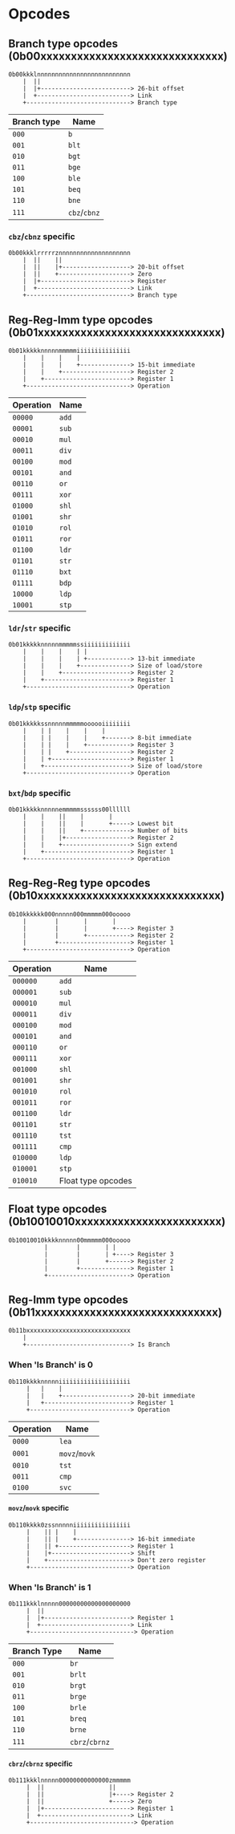 # Opcodes
## Branch type opcodes (0b00xxxxxxxxxxxxxxxxxxxxxxxxxxxxxx)
    0b00kkklnnnnnnnnnnnnnnnnnnnnnnnnnn
        |  ||
        |  |+-------------------------> 26-bit offset
        |  +--------------------------> Link
        +-----------------------------> Branch type

|Branch type|Name|
|-|-|
|`000`|`b`|
|`001`|`blt`|
|`010`|`bgt`|
|`011`|`bge`|
|`100`|`ble`|
|`101`|`beq`|
|`110`|`bne`|
|`111`|`cbz`/`cbnz`|

### `cbz`/`cbnz` specific
    0b00kkklrrrrrznnnnnnnnnnnnnnnnnnnn
        |  ||    ||
        |  ||    |+-------------------> 20-bit offset
        |  ||    +--------------------> Zero
        |  |+-------------------------> Register
        |  +--------------------------> Link
        +-----------------------------> Branch type

## Reg-Reg-Imm type opcodes (0b01xxxxxxxxxxxxxxxxxxxxxxxxxxxxxx)
    0b01kkkkknnnnnmmmmmiiiiiiiiiiiiiii
        |    |    |    |
        |    |    |    +--------------> 15-bit immediate
        |    |    +-------------------> Register 2
        |    +------------------------> Register 1
        +-----------------------------> Operation

|Operation|Name|
|-|-|
|`00000`|`add`|
|`00001`|`sub`|
|`00010`|`mul`|
|`00011`|`div`|
|`00100`|`mod`|
|`00101`|`and`|
|`00110`|`or`|
|`00111`|`xor`|
|`01000`|`shl`|
|`01001`|`shr`|
|`01010`|`rol`|
|`01011`|`ror`|
|`01100`|`ldr`|
|`01101`|`str`|
|`01110`|`bxt`|
|`01111`|`bdp`|
|`10000`|`ldp`|
|`10001`|`stp`|

### `ldr`/`str` specific
    0b01kkkkknnnnnmmmmmssiiiiiiiiiiiii
        |    |    |    | |
        |    |    |    | +------------> 13-bit immediate
        |    |    |    +--------------> Size of load/store
        |    |    +-------------------> Register 2
        |    +------------------------> Register 1
        +-----------------------------> Operation

### `ldp`/`stp` specific
    0b01kkkkkssnnnnnmmmmmoooooiiiiiiii
        |    | |    |    |    |
        |    | |    |    |    +-------> 8-bit immediate
        |    | |    |    +------------> Register 3
        |    | |    +-----------------> Register 2
        |    | +----------------------> Register 1
        |    +------------------------> Size of load/store
        +-----------------------------> Operation

### `bxt`/`bdp` specific
    0b01kkkkknnnnnemmmmmssssss00llllll
        |    |    ||    |       |
        |    |    ||    |       +-----> Lowest bit
        |    |    ||    +-------------> Number of bits
        |    |    |+------------------> Register 2
        |    |    +-------------------> Sign extend
        |    +------------------------> Register 1
        +-----------------------------> Operation

## Reg-Reg-Reg type opcodes (0b10xxxxxxxxxxxxxxxxxxxxxxxxxxxxxx)
    0b10kkkkkk000nnnnn000mmmmm000ooooo
        |        |       |       |
        |        |       |       +----> Register 3
        |        |       +------------> Register 2
        |        +--------------------> Register 1
        +-----------------------------> Operation

|Operation|Name|
|-|-|
|`000000`|`add`|
|`000001`|`sub`|
|`000010`|`mul`|
|`000011`|`div`|
|`000100`|`mod`|
|`000101`|`and`|
|`000110`|`or`|
|`000111`|`xor`|
|`001000`|`shl`|
|`001001`|`shr`|
|`001010`|`rol`|
|`001011`|`ror`|
|`001100`|`ldr`|
|`001101`|`str`|
|`001110`|`tst`|
|`001111`|`cmp`|
|`010000`|`ldp`|
|`010001`|`stp`|
|`010010`|Float type opcodes|

## Float type opcodes (0b10010010xxxxxxxxxxxxxxxxxxxxxxxx)
    0b10010010kkkknnnnn00mmmmm000ooooo
              |        |       | |
              |        |       | +----> Register 3
              |        |       +------> Register 2
              |        +--------------> Register 1
              +-----------------------> Operation

## Reg-Imm type opcodes (0b11xxxxxxxxxxxxxxxxxxxxxxxxxxxxxx)
    0b11bxxxxxxxxxxxxxxxxxxxxxxxxxxxxx
        |
        +-----------------------------> Is Branch

### When 'Is Branch' is 0
    0b110kkkknnnnniiiiiiiiiiiiiiiiiiii
         |   |    |
         |   |    +-------------------> 20-bit immediate
         |   +------------------------> Register 1
         +----------------------------> Operation

|Operation|Name|
|-|-|
|`0000`|`lea`|
|`0001`|`movz`/`movk`|
|`0010`|`tst`|
|`0011`|`cmp`|
|`0100`|`svc`|

#### `movz`/`movk` specific
    0b110kkkk0zssnnnnniiiiiiiiiiiiiiii
         |    || |    |
         |    || |    +---------------> 16-bit immediate
         |    || +--------------------> Register 1
         |    |+----------------------> Shift
         |    +-----------------------> Don't zero register
         +----------------------------> Operation

### When 'Is Branch' is 1
    0b111kkklnnnnn00000000000000000000
         |  ||
         |  |+------------------------> Register 1
         |  +-------------------------> Link
         +-----------------------------> Operation

|Branch Type|Name|
|-|-|
|`000`|`br`|
|`001`|`brlt`|
|`010`|`brgt`|
|`011`|`brge`|
|`100`|`brle`|
|`101`|`breq`|
|`110`|`brne`|
|`111`|`cbrz`/`cbrnz`|

#### `cbrz`/`cbrnz` specific
    0b111kkklnnnnn00000000000000zmmmmm
         |  ||                  ||
         |  ||                  |+----> Register 2
         |  ||                  +-----> Zero
         |  |+------------------------> Register 1
         |  +-------------------------> Link
         +-----------------------------> Operation
